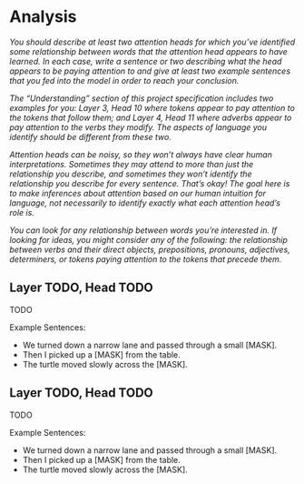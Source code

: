 # Analysis

*You should describe at least two attention heads for which you’ve identified some relationship between words that the attention head appears to have learned. In each case, write a sentence or two describing what the head appears to be paying attention to and give at least two example sentences that you fed into the model in order to reach your conclusion.*

*The “Understanding” section of this project specification includes two examples for you: Layer 3, Head 10 where tokens appear to pay attention to the tokens that follow them; and Layer 4, Head 11 where adverbs appear to pay attention to the verbs they modify. The aspects of language you identify should be different from these two.*

*Attention heads can be noisy, so they won’t always have clear human interpretations. Sometimes they may attend to more than just the relationship you describe, and sometimes they won’t identify the relationship you describe for every sentence. That’s okay! The goal here is to make inferences about attention based on our human intuition for language, not necessarily to identify exactly what each attention head’s role is.*

*You can look for any relationship between words you’re interested in. If looking for ideas, you might consider any of the following: the relationship between verbs and their direct objects, prepositions, pronouns, adjectives, determiners, or tokens paying attention to the tokens that precede them.*

## Layer TODO, Head TODO

TODO

Example Sentences:
- We turned down a narrow lane and passed through a small [MASK].
- Then I picked up a [MASK] from the table.
- The turtle moved slowly across the [MASK].

## Layer TODO, Head TODO

TODO

Example Sentences:
- We turned down a narrow lane and passed through a small [MASK].
- Then I picked up a [MASK] from the table.
- The turtle moved slowly across the [MASK].

